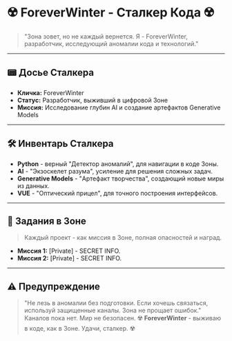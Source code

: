 # ☢️ ForeverWinter - Сталкер Кода ☢️

> "Зона зовет, но не каждый вернется. Я - ForeverWinter, разработчик, исследующий аномалии кода и технологий."

---

## 📟 Досье Сталкера
- **Кличка:** ForeverWinter
- **Статус:** Разработчик, выживший в цифровой Зоне
- **Миссия:** Исследование глубин AI и создание артефактов Generative Models

---

## 🛠️ Инвентарь Сталкера
- **Python** - верный "Детектор аномалий", для навигации в коде Зоны.
- **AI** - "Экзоскелет разума", усиление для решения сложных задач.
- **Generative Models** - "Артефакт творчества", создающий новые миры из данных.
- **VUE** - "Оптический прицел", для точного построения интерфейсов.

---

## 📜 Задания в Зоне
> Каждый проект - как миссия в Зоне, полная опасностей и наград.

- **Миссия 1:** [Private] - SECRET INFO.
- **Миссия 2:** [Private] - SECRET INFO.

---

## ⚠️ Предупреждение
> "Не лезь в аномалии без подготовки. Если хочешь связаться, используй защищенные каналы. Зона не прощает ошибок."
Каналов пока нет. Мир не безопасен.
☢️ **ForeverWinter** - выживаю в коде, как в Зоне. Удачи, сталкер. ☢️
